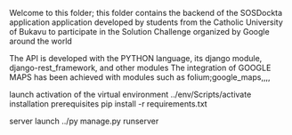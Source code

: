 Welcome to this folder; this folder contains the backend of the SOSDockta application
application developed by students from the Catholic University of Bukavu to participate in the Solution Challenge organized by Google around the world

The API is developed with the PYTHON language, its django module, django-rest_framework, and other modules
The integration of GOOGLE MAPS has been achieved with modules such as folium;google_maps,,,,



launch
activation of the virtual environment
../env/Scripts/activate
installation prerequisites
pip install -r requirements.txt


server launch
../py manage.py runserver